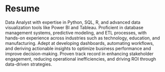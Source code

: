 # Resume

Data Analyst with expertise in Python, SQL, R, and advanced data visualization tools like Power BI and Tableau. Proficient in database management systems, predictive modeling, and ETL processes, with hands-on experience across industries such as technology, education, and manufacturing. Adept at developing dashboards, automating workflows, and deriving actionable insights to optimize business performance and improve decision-making. Proven track record in enhancing stakeholder engagement, reducing operational inefficiencies, and driving ROI through data-driven strategies.
